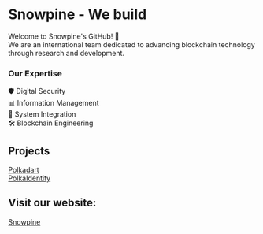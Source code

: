 # Snowpine - We build

Welcome to Snowpine's GitHub! 👋 \
We are an international team dedicated to advancing blockchain technology through research and development.

### Our Expertise
🛡️ Digital Security \
📊 Information Management \
🧩 System Integration \
🛠️ Blockchain Engineering

## Projects
[Polkadart](https://polkadart.dev) \
[PolkaIdentity](https://polkaidentity.com)

## Visit our website: 
[Snowpine](https://snowpine.io)
